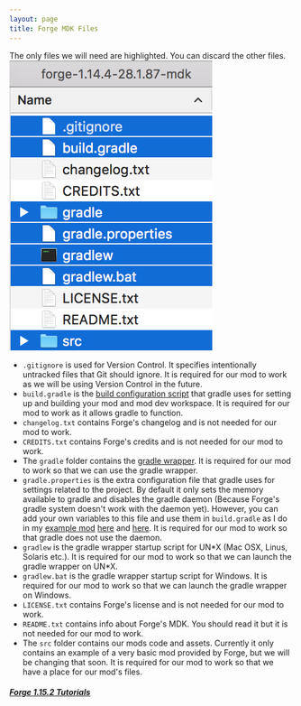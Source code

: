 ```yaml
---
layout: page
title: Forge MDK Files
---
```


The only files we will need are highlighted. You can discard the other files.  
![required-files](./required-files.png "required-files")  
- `.gitignore` is used for Version Control. It specifies intentionally untracked files that Git should ignore. It is required for our mod to work as we will be using Version Control in the future.
- `build.gradle` is the [build configuration script](https://www.tutorialspoint.com/gradle/gradle_build_script.htm) that gradle uses for setting up and building your mod and mod dev workspace. It is required for our mod to work as it allows gradle to function.
- `changelog.txt` contains Forge's changelog and is not needed for our mod to work.
- `CREDITS.txt` contains Forge's credits and is not needed for our mod to work.
- The `gradle` folder contains the [gradle wrapper](https://docs.gradle.org/current/userguide/gradle_wrapper.html). It is required for our mod to work so that we can use the gradle wrapper.
- `gradle.properties` is the extra configuration file that gradle uses for settings related to the project. By default it only sets the memory available to gradle and disables the gradle daemon (Because Forge's gradle system doesn't work with the daemon yet). However, you can add your own variables to this file and use them in `build.gradle` as I do in my [example mod](https://github.com/Cadiboo/Example-Mod) [here](https://github.com/Cadiboo/Example-Mod/blob/1.15.2/gradle.properties#L8-L15) and [here](https://github.com/Cadiboo/Example-Mod/blob/1.15.2/build.gradle#L21). It is required for our mod to work so that gradle does not use the daemon.
- `gradlew` is the gradle wrapper startup script for UN\*X (Mac OSX, Linus, Solaris etc.). It is required for our mod to work so that we can launch the gradle wrapper on UN\*X.
- `gradlew.bat` is the gradle wrapper startup script for Windows. It is required for our mod to work so that we can launch the gradle wrapper on Windows.
- `LICENSE.txt` contains Forge's license and is not needed for our mod to work.
- `README.txt` contains info about Forge's MDK. You should read it but it is not needed for our mod to work.
- The `src` folder contains our mods code and assets. Currently it only contains an example of a very basic mod provided by Forge, but we will be changing that soon.  It is required for our mod to work so that we have a place for our mod's files.

##### [Forge 1.15.2 Tutorials](..)
